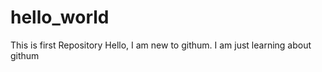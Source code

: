 # hello_world
This is first Repository 
Hello, I am new to githum.  I am just learning about githum
